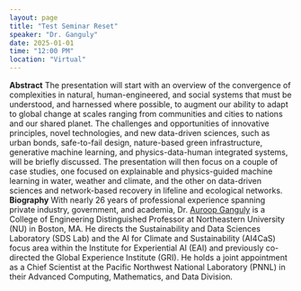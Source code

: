 ```yaml
---
layout: page
title: "Test Seminar Reset"
speaker: "Dr. Ganguly"
date: 2025-01-01
time: "12:00 PM"
location: "Virtual"
---
```

**Abstract**
The presentation will start with an overview of the convergence of complexities in natural, human-engineered, and social systems that must be understood, and harnessed where possible, to augment our ability to adapt to global change at scales ranging from communities and cities to nations and our shared planet. The challenges and opportunities of innovative principles, novel technologies, and new data-driven sciences, such as urban bonds, safe-to-fail design, nature-based green infrastructure, generative machine learning, and physics-data-human integrated systems, will be briefly discussed. The presentation will then focus on a couple of case studies, one focused on explainable and physics-guided machine learning in water, weather and climate, and the other on data-driven sciences and network-based recovery in lifeline and ecological networks.
**Biography**
With nearly 26 years of professional experience spanning private industry, government, and academia, Dr. [Auroop Ganguly](https://coe.northeastern.edu/people/ganguly-auroop/) is a College of Engineering Distinguished Professor at Northeastern University (NU) in Boston, MA. He directs the Sustainability and Data Sciences Laboratory (SDS Lab) and the AI for Climate and Sustainability (AI4CaS) focus area within the Institute for Experiential AI (EAI) and previously co-directed the Global Experience Institute (GRI). He holds a joint appointment as a Chief Scientist at the Pacific Northwest National Laboratory (PNNL) in their Advanced Computing, Mathematics, and Data Division.

<!-- ![Flyer](/assets/Auroop_ComplexRiskFlyer.pdf) -->
